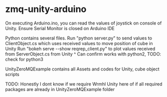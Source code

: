 # zmq-unity-arduino


On executing Arduino.ino, you can read the values of joystick on console of Unity. Ensure Serial Monitor is closed on Arduino IDE

Python contains several files.
Run "python server.py" to send values to ClientObject.cs which uses received values to move position of cube in Unity
Run "bokeh serve --show reqrep_client.py" to plot values received from ServerObject.cs from Unity
^ Can confirm works with python2, TODO: check for python3

UnityZeroMQExample contains all Assets and codes for Unity, cube object scripts

TODO: Honestly I dont know if we require Wrmhl Unity here of if all required packages are already in UnityZeroMQExample folder
